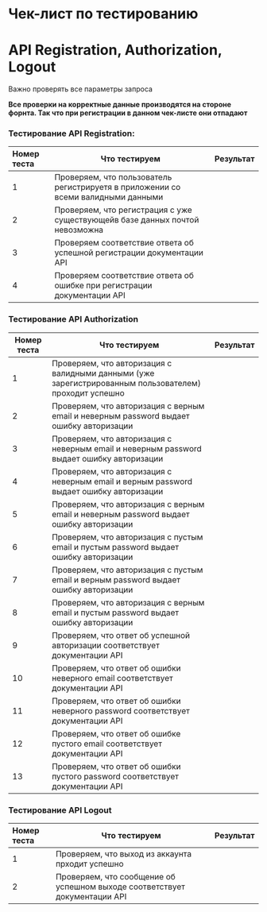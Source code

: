 # Чек-лист по тестированию 
# API Registration, Authorization, Logout

Важно проверять все параметры запроса

**Все проверки на корректные данные производятся на стороне форнта. Так что при регистрации в данном чек-листе они отпадают**

### Тестирование API Registration:


| Номер теста | Что тестируем                                                | Результат |
| :---------- | ------------------------------------------------------------ | --------- |
| 1           | Проверяем, что пользователь регистрируетя в приложении со всеми валидными данными |           |
| 2           | Проверяем, что регистрация c уже существующейв базе данных почтой невозможна |           |
| 3           | Проверяем соответствие ответа об успешной регистрации документации API |           |
| 4           | Проверяем соответствие ответа об ошибке при регистрации документации API |           |




### Тестирование  API Authorization

| Номер теста | Что тестируем                                                | Результат |
| ----------- | ------------------------------------------------------------ | --------- |
| 1           | Проверяем, что авторизация с валидными данными (уже зарегистрированным пользователем) проходит успешно |           |
| 2           | Проверяем, что авторизация с верным email и неверным password выдает ошибку авторизации |           |
| 3           | Проверяем, что авторизация с неверным email и неверным password выдает ошибку авторизации |           |
| 4           | Проверяем, что авторизация с неверным email и верным password выдает ошибку авторизации |           |
| 5           | Проверяем, что авторизация с верным email и неверным password выдает ошибку авторизации |           |
| 6           | Проверяем, что авторизация с пустым email и пустым password выдает ошибку авторизации |           |
| 7           | Проверяем, что авторизация с пустым email и верным password выдает ошибку авторизации |           |
| 8           | Проверяем, что авторизация с верным email и пустым password выдает ошибку авторизации |           |
| 9           | Проверяем, что ответ об успешной авторизации соответствует документации API |           |
| 10          | Проверяем, что ответ об ошибки неверного  email соответствует документации API |           |
| 11          | Проверяем, что ответ об ошибки неверного  password соответствует документации API |           |
| 12          | Проверяем, что ответ об ошибке пустого email соответствует документации API |           |
| 13          | Проверяем, что ответ об ошибки пустого  password соответствует документации API |           |


### Тестирование API Logout

| Номер теста | Что тестируем                                                | Результат |
| :---------- | ------------------------------------------------------------ | --------- |
| 1           | Проверяем, что выход из аккаунта прходит успешно             |           |
| 2           | Проверяем, что сообщение об успешном выходе соответствует документации API |           |

